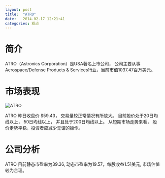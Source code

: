 ```yaml
---
layout: post
title:  "ATRO"
date:   2014-02-17 12:21:41
categories: 观点
---
```


# 简介
ATRO（Astronics Corporation）是USA著名上市公司，
公司主要从事Aerospace/Defense Products & Services行业，当前市值1037.47百万美元。

# 市场表现

![ATRO](http://finviz.com/chart.ashx?t=ATRO&ty=c&ta=1&p=d&s=l)

ATRO 昨日收盘价 $59.43，
交易量较正常情况有所放大。
目前股价处于20日均线以上，
50日均线以上，
并且处于200日均线以上。
从短期市场走势来看，
股价走势平稳，投资者应减少无谓的操作。

# 公司分析
ATRO 目前静态市盈率为39.36, 动态市盈率为19.57，每股收益1.51美元,
市场估值较为合理。
